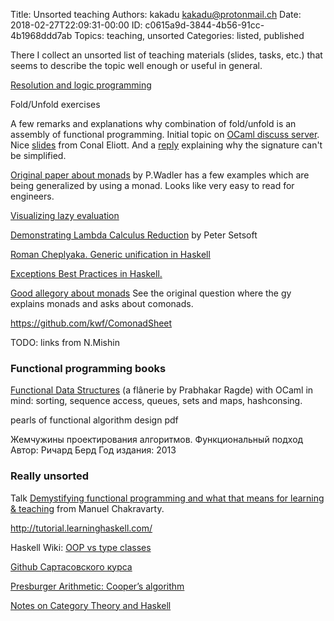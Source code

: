 Title: Unsorted teaching
Authors: kakadu <kakadu@protonmail.ch>
Date: 2018-02-27T22:09:31-00:00
ID: c0615a9d-3844-4b56-91cc-4b1968ddd7ab
Topics: teaching, unsorted
Categories: listed, published

There I collect an unsorted list of teaching materials (slides, tasks, etc.) that seems to describe the topic well enough or useful in general.

[Resolution and logic programming](http://www.comp.nus.edu.sg/~cs3234/cs3234-lec05.pdf)

Fold/Unfold exercises

A few remarks and explanations why combination of fold/unfold is an assembly of functional programming. Initial topic on 
[OCaml discuss server](https://discuss.ocaml.org/t/how-to-unfold-unfold-what-is-a-good-source/). Nice 
[slides](http://conal.net/talks/folds-and-unfolds.pdf) from Conal Eliott. And a [reply](https://discuss.ocaml.org/t/how-to-unfold-unfold-what-is-a-good-source/2039/7) explaining why the signature can't be 
simplified.

[Original paper about monads](http://homepages.inf.ed.ac.uk/wadler/papers/marktoberdorf/baastad.pdf) by P.Wadler has a few examples which are being generalized by using a monad. Looks like very easy to read for engineers.
 
[Visualizing lazy evaluation](http://www.well-typed.com/blog/2017/09/visualize-cbn/) 
 
[Demonstrating Lambda Calculus Reduction](https://www.itu.dk/~sestoft/papers/mfps2001-sestoft.pdf) by Peter Setsoft 

[Roman Cheplyaka. Generic unification in Haskell](https://ro-che.info/articles/2017-06-17-generic-unification)

[Exceptions Best Practices in Haskell. ](https://www.fpcomplete.com/blog/2016/11/exceptions-best-practices-haskell)

[Good allegory about monads](https://softwareengineering.stackexchange.com/questions/322431/what-is-a-comonad-and-how-are-they-useful) See the original question where the gy explains monads and asks about comonads.

https://github.com/kwf/ComonadSheet

TODO: links from N.Mishin 

### Functional programming books

[Functional Data Structures](https://cs.uwaterloo.ca/~plragde/flaneries/FDS/index.html) (a flânerie by Prabhakar Ragde)
with OCaml in mind: sorting, sequence access, queues, sets and maps, hashconsing.

pearls of functional algorithm design pdf

Жемчужины проектирования алгоритмов. Функциональный подход Автор: Ричард Берд Год издания: 2013


### Really unsorted

Talk [Demystifying functional programming and what that means for learning & teaching](http://nights.yowconference.com.au/archive-2018/yow-night-2018-sydney-manuel-chakravarty-mar-6/) from Manuel Chakravarty.

http://tutorial.learninghaskell.com/

Haskell Wiki: [OOP vs type classes](https://wiki.haskell.org/OOP_vs_type_classes)

[Github Сартасовского курса](https://github.com/Stanislav-Sartasov/spsu-mm-programming-second-course)

[Presburger Arithmetic: Cooper’s algorithm](http://www2.imm.dtu.dk/courses/02917/Presburger1.pdf)

[Notes on Category Theory and Haskell](https://github.com/jwbuurlage/category-theory-programmers)
